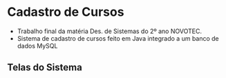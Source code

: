 # Cadastro de Cursos

- Trabalho final da matéria Des. de Sistemas do 2º ano NOVOTEC.
- Sistema de cadastro de cursos feito em Java integrado a um banco de dados MySQL

## Telas do Sistema

<div class="center"></div>
<div class="center"></div>
<div class="center"></div>
<div class="center"></div>
<div class="center"></div>
<div class="center"></div>
<div class="center"></div>
